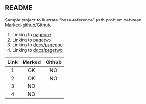 ## README

Sample project to ilustrate "base-reference" path problem between Marked-github/Github.

1. Linking to [pageone](pageone.md) 
1. Linking to [pagetwo](pagetwo.md)
1. Linking to [docs/pageone](docs/pageone.md) 
1. Linking to [docs/pagetwo](docs/pagetwo.md)


| Link | Marked | Github |
|:----:|:------:|:------:|
|  1   |   OK   |   NO   |
|  2   |   OK   |   NO   |
|  3   |   NO   |        |
|  4   |   NO   |        |